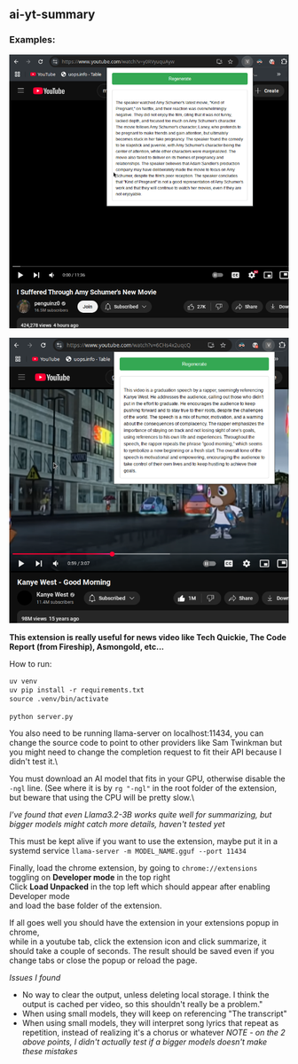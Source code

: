 ## ai-yt-summary

### Examples:
![penguinz0 random video summarized](https://github.com/lesacar/ai-yt-summary/blob/main/res/1.png)

![kanye west song summarized](https://github.com/lesacar/ai-yt-summary/blob/main/res/2.png)

**This extension is really useful for news video like Tech Quickie, The Code Report (from Fireship), Asmongold, etc...**

How to run:
```
uv venv
uv pip install -r requirements.txt
source .venv/bin/activate

python server.py
```

You also need to be running llama-server on localhost:11434, you can change the source code to point to other providers like Sam Twinkman but you might need to change the completion request to fit their API because I didn't test it.\

You must download an AI model that fits in your GPU, otherwise disable the ```-ngl``` line. (See where it is by ```rg "-ngl"``` in the root folder of the extension, but beware that using the CPU will be pretty slow.\

*I've found that even Llama3.2-3B works quite well for summarizing, but bigger models might catch more details, haven't tested yet*

This must be kept alive if you want to use the extension, maybe put it in a systemd service
```llama-server -m MODEL_NAME.gguf --port 11434```

Finally, load the chrome extension, by going to ```chrome://extensions```\
toggling on **Developer mode** in the top right\
Click **Load Unpacked** in the top left which should appear after enabling Developer mode\
and load the base folder of the extension.

If all goes well you should have the extension in your extensions popup in chrome,\
while in a youtube tab, click the extension icon and click summarize, it should take a couple of seconds. The result should be saved even if you change tabs or close the popup or reload the page.


*Issues I found*
- No way to clear the output, unless deleting local storage. I think the output is cached per video, so this shouldn't really be a problem."
- When using small models, they will keep on referencing "The transcript"
- When using small models, they will interpret song lyrics that repeat as repetition, instead of realizing it's a chorus or whatever
*NOTE - on the 2 above points, I didn't actually test if a bigger models doesn't make these mistakes*

